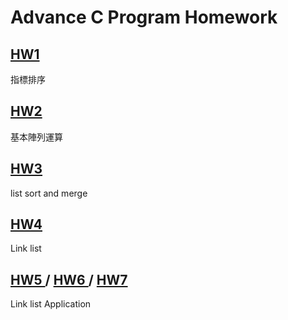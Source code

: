 # Advance C Program Homework


<h2><a href = "https://github.com/aa389393/ACP/tree/main/HW1">HW1 </a></h2> 

指標排序

<h2><a href = "https://github.com/aa389393/ACP/tree/main/HW2">HW2 </a></h2> 

基本陣列運算

<h2><a href = "https://github.com/aa389393/ACP/tree/main/HW3">HW3 </a></h2> 

list sort and merge


<h2><a href = "https://github.com/aa389393/ACP/tree/main/HW4">HW4 </a></h2> 

Link list

<h2><a href = "https://github.com/aa389393/ACP/tree/main/HW5">HW5 </a>/ <a href = "https://github.com/aa389393/ACP/tree/main/HW6">HW6 </a> /
<a href = "https://github.com/aa389393/ACP/tree/main/HW7">HW7 </a></h2> 

Link list Application
